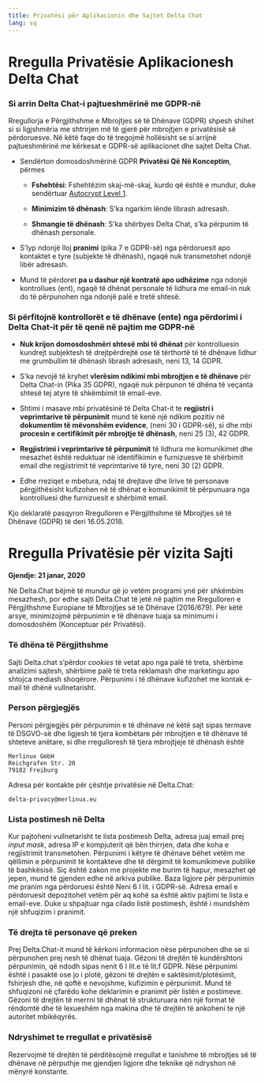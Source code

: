```yaml
---
title: Privatësi për Aplikacionin dhe Sajtet Delta Chat
lang: sq
---
```


# Rregulla Privatësie Aplikacionesh Delta Chat 

###  Si arrin Delta Chat-i pajtueshmërinë me GDPR-në 

Rregullorja e Përgjithshme e Mbrojtjes së të Dhënave (GDPR) shpesh shihet si
si ligjshmëria me shtrirjen më të gjerë për mbrojtjen e privatësisë së përdoruesve. 
Në këtë faqe do të tregojmë hollësisht se si arrijnë pajtueshmërinë me kërkesat 
e GDPR-së aplikacionet dhe sajtet Delta Chat. 

- Sendërton domosdoshmërinë GDPR **Privatësi Që Në Konceptim**, përmes

  - **Fshehtësi**: Fshehtëzim skaj-më-skaj, kurdo që është e mundur, duke sendërtuar [Autocrypt
  Level 1](https://autocrypt.org).

  - **Minimizim të dhënash**: S’ka ngarkim lënde librash adresash.

  - **Shmangie të dhënash**: S’ka shërbyes Delta Chat, s’ka përpunim të dhënash personale.

- S’lyp ndonjë lloj **pranimi** (pika 7 e GDPR-së) nga përdoruesit apo kontaktet e tyre (subjekte të dhënash), ngaqë nuk transmetohet ndonjë libër adresash.

- Mund të përdoret **pa u dashur një kontratë apo udhëzime** nga ndonjë kontrollues (ent), ngaqë të dhënat personale të lidhura me email-in nuk do të përpunohen nga ndonjë palë e tretë shtesë. 


### Si përfitojnë kontrollorët e të dhënave (ente) nga përdorimi i Delta Chat-it për të qenë në pajtim me GDPR-në

- **Nuk krijon domosdoshmëri shtesë mbi të dhënat** për kontrolluesin kundrejt subjektesh të drejtpërdrejtë ose të tërthortë të të dhënave 
  lidhur me grumbullim të dhënash librash adresash, neni 13, 14 GDPR.

- S’ka nevojë të kryhet **vlerësim ndikimi mbi mbrojtjen e të dhënave** për Delta Chat-in (Pika 35 GDPR), ngaqë nuk përpunon të dhëna të veçanta shtesë tej atyre të shkëmbimit të email-eve.

- Shtimi i masave mbi privatësinë të Delta Chat-it te 
  **regjistri i veprimtarive të përpunimit** mund të kenë një ndikim pozitiv 
  në  **dokumentim të mëvonshëm evidence**, (neni 30 i GDPR-së), 
  si dhe mbi **procesin e certifikimit për mbrojtje të dhënash**, neni 25 (3), 42 GDPR.

- **Regjistrimi i veprimtarive të përpunimit** të lidhura me komunikimet dhe mesazhet është
  reduktuar në identifikimin e furnizuesve të shërbimit email dhe regjistrimit të veprimtarive të tyre, neni 30 (2) GDPR.

- Edhe rreziqet e mbetura, ndaj të drejtave dhe lirive të personave 
  përgjithësisht kufizohen në të dhënat e komunikimit të përpunuara 
  nga kontrolluesi dhe furnizuesit e shërbimit email.



Kjo deklaratë pasqyron Rregulloren e Përgjithshme të Mbrojtjes së të Dhënave (GDPR) të deri 16.05.2018.

# Rregulla Privatësie për vizita Sajti 

**Gjendje: 21 janar, 2020**

Në Delta.Chat bëjmë të mundur që jo vetëm programi ynë për shkëmbim
mesazhesh, por edhe sajti Delta.Chat të jetë në pajtim me Rregulloren
e Përgjithshme Europiane të Mbrojtjes së të Dhënave (2016/679). Për këtë arsye,
minimizojmë përpunimin e të dhënave tuaja sa minimumi i domosdoshëm
(Konceptuar për Privatësi).

### Të dhëna të Përgjithshme

Sajti Delta.chat s’përdor <em>cookies</em> të vetat apo nga palë të treta,
shërbime analizimi sajtesh, shërbime palë të treta reklamash dhe marketingu
apo shtojca mediash shoqërore. Përpunimi i të dhënave kufizohet me kontak
e-mail të dhënë vullnetarisht.

### Person përgjegjës

Personi përgjegjës për përpunimin e të dhënave në këtë sajt sipas termave
të DSGVO-së dhe ligjesh të tjera kombëtare për mbrojtjen e të dhënave të
shteteve anëtare, si dhe rregulloresh të tjera mbrojtjeje të dhënash është

	Merlinux GmbH
	Reichgrafen Str. 20 
	79102 Freiburg

Adresa për kontakte për çështje privatësie në Delta.Chat:

	delta-privacy@merlinux.eu

### Lista postimesh në Delta

Kur pajtoheni vullnetarisht te lista postimesh Delta, adresa juaj email
prej <em>input mask</em>, adresa IP e kompjuterit që bën thirrjen, data
dhe koha e regjistrimit transmetohen. Përpunimi i këtyre të dhënave bëhet
vetëm me qëllimin e përpunimit të kontakteve dhe të dërgimit të komunikimeve
publike të bashkësisë. Siç është zakon me projekte me burim të hapur, mesazhet
që jepen, mund të gjenden edhe në arkiva publike. Baza ligjore për përpunimin
me pranim nga përdoruesi është Neni 6 I lit. i GDPR-së. Adresa email e përdoruesit
depozitohet vetëm për aq kohë sa është aktiv pajtimi te lista e email-eve. Duke
u shpajtuar nga cilado listë postimesh, është i mundshëm një shfuqizim i pranimit.

### Të drejta të personave që preken

Prej Delta.Chat-it mund të kërkoni informacion nëse përpunohen dhe se si
përpunohen prej nesh të dhënat tuaja. Gëzoni të drejtën të kundërshtoni
përpunimin, që ndodh sipas nenit 6 I lit.e të lit.f GDPR. Nëse përpunimi është
i pasaktë ose jo i plotë, gëzoni të drejtën e saktësimit/plotësimit, fshirjesh dhe,
në qoftë e nevojshme, kufizimin e përpunimit. Mund të shfuqizoni në çfarëdo
kohe deklarimin e pranimit për listën e postimeve. Gëzoni të drejtën të merrni
të dhënat të strukturuara nën një format të rëndomtë dhe të lexueshëm nga
makina dhe të drejtën të ankoheni te një autoritet mbikëqyrës.

### Ndryshimet te rregullat e privatësisë

Rezervojmë të drejtën të përditësojmë rregullat e tanishme të mbrojtjes së të dhënave
në përputhje me gjendjen ligjore dhe teknike që ndryshon në mënyrë konstante.


